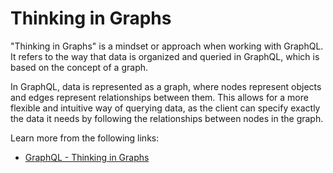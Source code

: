 # Thinking in Graphs

"Thinking in Graphs" is a mindset or approach when working with GraphQL. It refers to the way that data is organized and queried in GraphQL, which is based on the concept of a graph.

In GraphQL, data is represented as a graph, where nodes represent objects and edges represent relationships between them. This allows for a more flexible and intuitive way of querying data, as the client can specify exactly the data it needs by following the relationships between nodes in the graph.

Learn more from the following links:

- [GraphQL - Thinking in Graphs](https://graphql.org/learn/thinking-in-graphs/)
